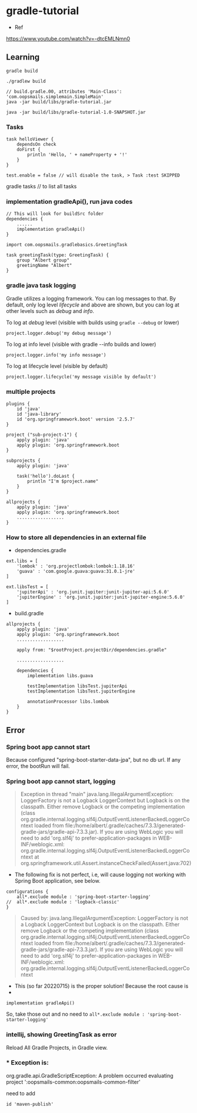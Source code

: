 
# gradle-tutorial

- Ref

https://www.youtube.com/watch?v=-dtcEMLNmn0

## Learning 

```
gradle build

./gradlew build

// build.gradle.00, attributes 'Main-Class': 'com.oopsmails.simplemain.SimpleMain'
java -jar build/libs/gradle-tutorial.jar

java -jar build/libs/gradle-tutorial-1.0-SNAPSHOT.jar

```

### Tasks

```
task helloViewer {
    dependsOn check
	doFirst {
		println 'Hello, ' + nameProperty + '!'
	}
}

test.enable = false // will disable the task, > Task :test SKIPPED
```

gradle tasks // to list all tasks

### implementation gradleApi(), run java codes

```
// This will look for buildSrc folder 
dependencies {
    ......
    implementation gradleApi()
}

import com.oopsmails.gradlebasics.GreetingTask

task greetingTask(type: GreetingTask) {
	group "Albert group"
	greetingName "Albert"
}
```

### gradle java task logging

Gradle utilizes a logging framework. You can log messages to that. By default, only log level _lifecycle_ and above are shown, but you can log at other levels such as _debug_ and _info_.

To log at _debug_ level (visible with builds using `gradle --debug` or lower)

```
project.logger.debug('my debug message')
```

To log at info level (visible with gradle --info builds and lower)

```
project.logger.info('my info message')
```

To log at lifecycle level (visible by default)

```
project.logger.lifecycle('my message visible by default')
```

### multiple projects

```
plugins {
    id 'java'
    id 'java-library'
    id 'org.springframework.boot' version '2.5.7'
}

project ("sub-project-1") {
    apply plugin: 'java'
    apply plugin: 'org.springframework.boot
}

subprojects {
    apply plugin: 'java'

    task('hello').doLast {
        println "I'm $project.name"
    }
}

allprojects {
    apply plugin: 'java'
    apply plugin: 'org.springframework.boot
    ..................
}

```

### How to store all dependencies in an external file

- dependencies.gradle

```
ext.libs = [
    'lombok' : 'org.projectlombok:lombok:1.18.16'
    'guava' : 'com.google.guava:guava:31.0.1-jre'
]

ext.libsTest = [
    'jupiterApi' : 'org.junit.jupiter:junit-jupiter-api:5.6.0'
    'jupiterEngine' : 'org.junit.jupiter:junit-jupiter-engine:5.6.0'
]

```

- build.gradle

```
allprojects {
    apply plugin: 'java'
    apply plugin: 'org.springframework.boot
    ..................
    
    apply from: "$rootProject.projectDir/dependencies.gradle"
    
    ..................
    
    dependencies {
        implementation libs.guava

        testImplementation libsTest.jupiterApi
        testImplementation libsTest.jupiterEngine

        annotationProcessor libs.lombok
    }
}

```


## Error

### Spring boot app cannot start

Because configured "spring-boot-starter-data-jpa", but no db url. If any error, the bootRun will fail.

### Spring boot app cannot start, logging

> Exception in thread "main" java.lang.IllegalArgumentException: LoggerFactory is not a Logback LoggerContext but Logback is on the classpath. Either remove Logback or the competing implementation (class org.gradle.internal.logging.slf4j.OutputEventListenerBackedLoggerContext loaded from file:/home/albert/.gradle/caches/7.3.3/generated-gradle-jars/gradle-api-7.3.3.jar). If you are using WebLogic you will need to add 'org.slf4j' to prefer-application-packages in WEB-INF/weblogic.xml: org.gradle.internal.logging.slf4j.OutputEventListenerBackedLoggerContext
at org.springframework.util.Assert.instanceCheckFailed(Assert.java:702)

- The following fix is not perfect, i.e, will cause logging not working with Spring Boot application, see below.

```
configurations {
	all*.exclude module : 'spring-boot-starter-logging'
//	all*.exclude module : 'logback-classic'
}
```

> Caused by: java.lang.IllegalArgumentException: LoggerFactory is not a Logback LoggerContext but Logback is on the classpath. Either remove Logback or the competing implementation (class org.gradle.internal.logging.slf4j.OutputEventListenerBackedLoggerContext loaded from file:/home/albert/.gradle/caches/7.3.3/generated-gradle-jars/gradle-api-7.3.3.jar). If you are using WebLogic you will need to add 'org.slf4j' to prefer-application-packages in WEB-INF/weblogic.xml: org.gradle.internal.logging.slf4j.OutputEventListenerBackedLoggerContext

- This (so far 20220715) is the proper solution! Because the root cause is 
- 
```
implementation gradleApi()
```
So, take those out and no need to `all*.exclude module : 'spring-boot-starter-logging'`

### intellij, showing GreetingTask as error

Reload All Gradle Projects, in Gradle view.

### * Exception is:

org.gradle.api.GradleScriptException: A problem occurred evaluating project ':oopsmails-common:oopsmails-common-filter'

need to add
```
id 'maven-publish'
```

